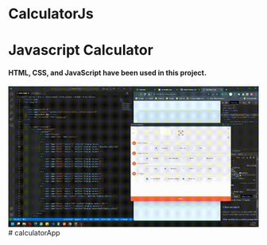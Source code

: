 # CalculatorJs

<h1>Javascript Calculator</h1>

<h4>HTML, CSS, and JavaScript have been used in this project.</h4>

<img src="./screen.gif">
# calculatorApp
